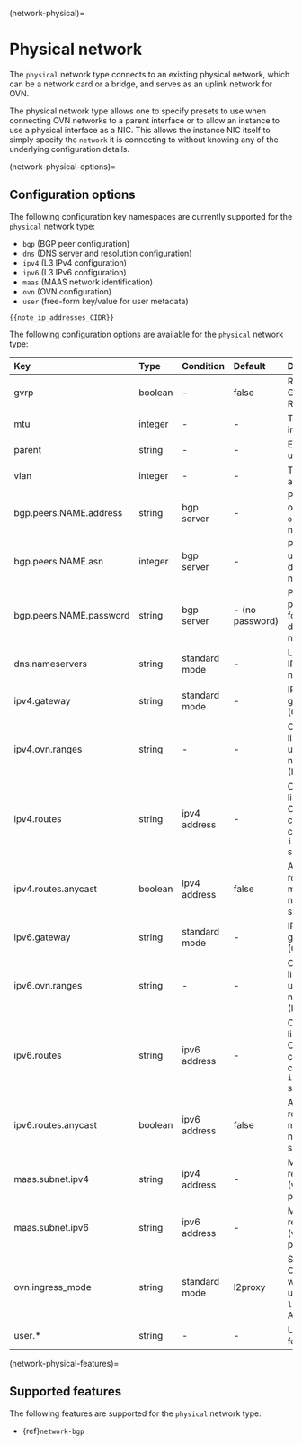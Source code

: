 (network-physical)=
# Physical network

<!-- Include start physical intro -->
The `physical` network type connects to an existing physical network, which can be a network card or a bridge, and serves as an uplink network for OVN.
<!-- Include end physical intro -->

The physical network type allows one to specify presets to use when connecting OVN networks to a parent interface or to allow an instance to use a physical interface as a NIC.
This allows the instance NIC itself to simply specify the `network` it is connecting to without knowing any of the underlying configuration details.

(network-physical-options)=
## Configuration options

The following configuration key namespaces are currently supported for the `physical` network type:

 - `bgp` (BGP peer configuration)
 - `dns` (DNS server and resolution configuration)
 - `ipv4` (L3 IPv4 configuration)
 - `ipv6` (L3 IPv6 configuration)
 - `maas` (MAAS network identification)
 - `ovn` (OVN configuration)
 - `user` (free-form key/value for user metadata)

```{note}
{{note_ip_addresses_CIDR}}
```

The following configuration options are available for the `physical` network type:

Key                             | Type      | Condition             | Default                   | Description
:--                             | :--       | :--                   | :--                       | :--
gvrp                            | boolean   | -                     | false                     | Register VLAN using GARP VLAN Registration Protocol
mtu                             | integer   | -                     | -                         | The MTU of the new interface
parent                          | string    | -                     | -                         | Existing interface to use for network
vlan                            | integer   | -                     | -                         | The VLAN ID to attach to
bgp.peers.NAME.address          | string    | bgp server            | -                         | Peer address (IPv4 or IPv6) for use by `ovn` downstream networks
bgp.peers.NAME.asn              | integer   | bgp server            | -                         | Peer AS number for use by `ovn` downstream networks
bgp.peers.NAME.password         | string    | bgp server            | - (no password)           | Peer session password (optional) for use by `ovn` downstream networks
dns.nameservers                 | string    | standard mode         | -                         | List of DNS server IPs on `physical` network
ipv4.gateway                    | string    | standard mode         | -                         | IPv4 address for the gateway and network (CIDR)
ipv4.ovn.ranges                 | string    | -                     | -                         | Comma-separated list of IPv4 ranges to use for child OVN network routers (FIRST-LAST format)
ipv4.routes                     | string    | ipv4 address          | -                         | Comma-separated list of additional IPv4 CIDR subnets that can be used with child OVN networks `ipv4.routes.external` setting
ipv4.routes.anycast             | boolean   | ipv4 address          | false                     | Allow the overlapping routes to be used on multiple networks/NIC at the same time
ipv6.gateway                    | string    | standard mode         | -                         | IPv6 address for the gateway and network (CIDR)
ipv6.ovn.ranges                 | string    | -                     | -                         | Comma-separated list of IPv6 ranges to use for child OVN network routers (FIRST-LAST format)
ipv6.routes                     | string    | ipv6 address          | -                         | Comma-separated list of additional IPv6 CIDR subnets that can be used with child OVN networks `ipv6.routes.external` setting
ipv6.routes.anycast             | boolean   | ipv6 address          | false                     | Allow the overlapping routes to be used on multiple networks/NIC at the same time
maas.subnet.ipv4                | string    | ipv4 address          | -                         | MAAS IPv4 subnet to register instances in (when using `network` property on NIC)
maas.subnet.ipv6                | string    | ipv6 address          | -                         | MAAS IPv6 subnet to register instances in (when using `network` property on NIC)
ovn.ingress\_mode               | string    | standard mode         | l2proxy                   | Sets the method how OVN NIC external IPs will be advertised on uplink network: `l2proxy` (proxy ARP/NDP) or `routed`
user.*                          | string    | -                     | -                         | User-provided free-form key/value pairs

(network-physical-features)=
## Supported features

The following features are supported for the `physical` network type:

- {ref}`network-bgp`
